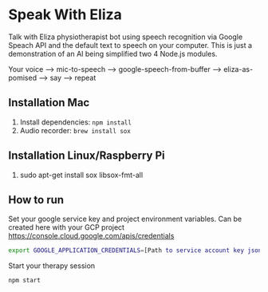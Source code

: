 # Speak With Eliza

Talk with Eliza physiotherapist bot using speech recognition via Google Speach API and the default text to speech on your computer.  This is just a demonstration of an AI being simplified two 4 Node.js modules.

Your voice --> mic-to-speech --> google-speech-from-buffer --> eliza-as-pomised --> say --> repeat

## Installation Mac

1. Install dependencies: `npm install`
2. Audio recorder: `brew install sox`

## Installation Linux/Raspberry Pi

1. sudo apt-get install sox libsox-fmt-all

## How to run

Set your google service key and project environment variables.  Can be created here with your GCP project https://console.cloud.google.com/apis/credentials

```sh
export GOOGLE_APPLICATION_CREDENTIALS=[Path to service account key json file]
```

Start your therapy session 
```sh
npm start
```
